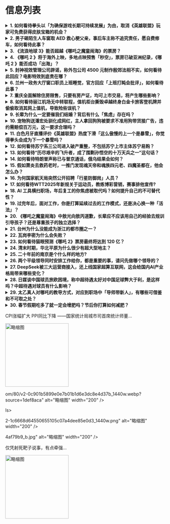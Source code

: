 # 信息列表

<details>
<summary><b>1. 如何看待拳头以「为确保游戏长期可持续发展」为由，取消《英雄联盟》玩家可免费获得皮肤宝箱的机会？</b></summary>

- **地址**: [传送门](https://www.zhihu.com/question/11600446388)
- **热度**: 874 万热度
- **摘抄**: [7 张图片]

<img src="https://pic2.zhimg.com/v2-c0711c1bb70ec11fd3883c90077a0311_1440w.jpeg" alt="略缩图" width="200" />
</details>

<details>
<summary><b>2. 男子砸陌生人车窗取 AED 救心梗父亲，事后车主称不追究责任，愿自费修车，如何看待此事？</b></summary>

- **地址**: [传送门](https://www.zhihu.com/question/11716121271)
- **热度**: 835 万热度
- **摘抄**: 2月8日消息，据媒体报道，近日，叶先生发现自己车的车窗被砸，车内的AED不见了，...

<img src="https://pic2.zhimg.com/50/v2-97dd13407acf820d4cb2cae8227ddf65_b.jpg" alt="略缩图" width="200" />
</details>

<details>
<summary><b>3. 《流浪地球 3》能否超越《哪吒之魔童闹海》的票房？</b></summary>

- **地址**: [传送门](https://www.zhihu.com/question/11523550018)
- **热度**: 551 万热度
- **摘抄**: 

<img src="https://picx.zhimg.com/80/v2-da5f5cda09e1a5e6d9a79696c378caf0_1440w.webp?source=1def8aca" alt="略缩图" width="200" />
</details>

<details>
<summary><b>4. 《哪吒 2 》将于海外上映，多地点映预售「秒空」，票房已破亚洲纪录，《哪吒 2 》能否成功「出海」？</b></summary>

- **地址**: [传送门](https://www.zhihu.com/question/11604467465)
- **热度**: 407 万热度
- **摘抄**: 随着登顶中国影史票房冠军宝座，《哪吒之魔童闹海》（以下简称《哪吒2》）正成为全球...

<img src="https://pic1.zhimg.com/v2-67339584060d6fc33b02836fd6b7ae70_1440w.jpg" alt="略缩图" width="200" />
</details>

<details>
<summary><b>5. 封神视效管理公司辟谣，称外包公司 4500 元制作殷郊法相不实，如何看待此回应？电影特效到底贵在哪？</b></summary>

- **地址**: [传送门](https://www.zhihu.com/question/11741677466)
- **热度**: 281 万热度
- **摘抄**: 《封神第二部：战火西岐》后期视效管理公司@魅思映像发布声明，对涉及殷郊法相等视效...

<img src="https://picx.zhimg.com/80/v2-2de728fa77029943f099bbbfe4d5a85c_1440w.webp?source=1def8aca" alt="略缩图" width="200" />
</details>

<details>
<summary><b>6. 兰州一政务大厅窗口职员上班睡觉，官方回应「上班打盹会批评」，如何看待此事？</b></summary>

- **地址**: [传送门](https://www.zhihu.com/question/11703533770)
- **热度**: 212 万热度
- **摘抄**: 2月6日，甘肃兰州市民现场实拍反映兰州市七里河区政务服务中心，一男一女两名工作人...

<img src="https://pic1.zhimg.com/80/v2-5a5225f2b7de0adf7567eacc8b699984_1440w.webp?source=1def8aca" alt="略缩图" width="200" />
</details>

<details>
<summary><b>7. 重庆全面解除住房限售，只要有房产证，均可上市交易，将产生哪些影响？</b></summary>

- **地址**: [传送门](https://www.zhihu.com/question/11654903756)
- **热度**: 208 万热度
- **摘抄**: 重庆市住建委官网发布消息称，从2025年2月8日起，取消中心城区原已纳入两年限售...

<img src="https://pica.zhimg.com/50/v2-6f64119d2c1a82fcb13ba2924b981fdc_b.jpg" alt="略缩图" width="200" />
</details>

<details>
<summary><b>8. 如何看待丽江机场无中转联程，值机柜台撕毁卓越终身白金卡旅客登机牌并偷偷取消其网上值机，导致险些误机？</b></summary>

- **地址**: [传送门](https://www.zhihu.com/question/11739658472)
- **热度**: 176 万热度
- **摘抄**: 今天在网上看到一位持有卓越终身白金卡+多航司白金卡的旅客视频，中转联程去中转柜台...

<img src="https://pic1.zhimg.com/80/v2-152e3abcac1942c8124ca8d068486c16_1440w.png" alt="略缩图" width="200" />
</details>

<details>
<summary><b>9. 长辈为什么一定要催我们结婚？背后有什么「焦虑」存在吗？</b></summary>

- **地址**: [传送门](https://www.zhihu.com/question/11537313931)
- **热度**: 153 万热度
- **摘抄**: 为什么一定要结婚？

<img src="https://picx.zhimg.com/80/v2-484ac84fd7f86ca5a76955a41b8b6c32_1440w.png" alt="略缩图" width="200" />
</details>

<details>
<summary><b>10. 宠物狗送潘宏处驯化成网红，主人拿回狗狗被要求不准用狗带货接广告，违约需赔偿百万元，这一要求合理吗？</b></summary>

- **地址**: [传送门](https://www.zhihu.com/question/11793286827)
- **热度**: 137 万热度
- **摘抄**: 2月8日，河北的宠物主鲍女士反映，她家的阿拉斯加犬“神舟”因为咬伤主人，被送往训...

<img src="https://pica.zhimg.com/80/v2-24de0177d82161c4460bba6e1ddf2210_1440w.png" alt="略缩图" width="200" />
</details>

<details>
<summary><b>11. 白色月牙直播评价《英雄联盟》热度下滑「这么傲慢的上一个是暴雪」，你觉得拳头会成为下一个暴雪吗？</b></summary>

- **地址**: [传送门](https://www.zhihu.com/question/11323368513)
- **热度**: 124 万热度
- **摘抄**: 近日白色月牙教练开播和观众们谈英雄联盟，直言游戏下滑不无道理，他们不听玩家意见，...

<img src="https://picx.zhimg.com/80/v2-873372aa61f5fdf9e6519a6dd33167b3_1440w.png" alt="略缩图" width="200" />
</details>

<details>
<summary><b>12. 如何看待苏宁系三公司进入破产重整，不包括苏宁上市主体苏宁易购？</b></summary>

- **地址**: [传送门](https://www.zhihu.com/question/11633725911)
- **热度**: 122 万热度
- **摘抄**: 昔日家喻户晓的零售巨头苏宁集团旗下三家公司进入破产重整程序。近日，全国企业破产重...

<img src="https://pic1.zhimg.com/80/v2-121fdaffbea03d00a4609ec145d31e37_1440w.png" alt="略缩图" width="200" />
</details>

<details>
<summary><b>13. 如何看待“历尽艰辛的飞升者，成了围剿孙悟空的十万天兵之一”这句话？</b></summary>

- **地址**: [传送门](https://www.zhihu.com/question/661862920)
- **热度**: 116 万热度
- **摘抄**: 

<img src="https://picx.zhimg.com/80/v2-025068936f35e78b65e0bed495b00773_1440w.jpg" alt="略缩图" width="200" />
</details>

<details>
<summary><b>14. 如何看待特朗普声称已与普京通话，俄乌结果会如何？</b></summary>

- **地址**: [传送门](https://www.zhihu.com/question/11716670130)
- **热度**: 95 万热度
- **摘抄**: 环球网援引美国《纽约邮报》当地时间8日报道，美国总统特朗普周五（7日）在接受该媒...

<img src="https://pic2.zhimg.com/50/v2-90c89bfc63b3b3bb4f52da370c325c03_b.jpg" alt="略缩图" width="200" />
</details>

<details>
<summary><b>15. 假如萧炎去救药老时，一推门发现魂天帝和魂族四元老、四魔圣都在，他会怎么办？</b></summary>

- **地址**: [传送门](https://www.zhihu.com/question/11657751636)
- **热度**: 86 万热度
- **摘抄**: 萧炎根据丹塔提供的情报得知了药老被关在亡魂山脉魂殿分殿后便即刻携小分队前往营救。...

<img src="https://picx.zhimg.com/50/v2-c01d9b6226071c794cdd146991fc35ff_b.jpg" alt="略缩图" width="200" />
</details>

<details>
<summary><b>16. 为何国家航天局突然公开招聘「行星防御岗」人员？</b></summary>

- **地址**: [传送门](https://www.zhihu.com/question/11515684711)
- **热度**: 82 万热度
- **摘抄**: 中国的航天：（国家国防科技工业局新闻宣传中心）招新啦！

<img src="https://picx.zhimg.com/50/v2-cec95fc718b5a17e0a31a567998a0115_b.jpg" alt="略缩图" width="200" />
</details>

<details>
<summary><b>17. 如何看待WTT2025年新规关于运动员，教练博彩营销，赛事排他宣传?</b></summary>

- **地址**: [传送门](https://www.zhihu.com/question/11788004906)
- **热度**: 78 万热度
- **摘抄**: WTT2025年新规 “球员、教练应积极配合WTT及其授权机构开展公关与营销活动...

<img src="https://pic4.zhimg.com/50/v2-f1db21f3ccd4b528fd7c65bedd2a7f01_b.jpg" alt="略缩图" width="200" />
</details>

<details>
<summary><b>18. AI 工具横扫职场，年后复工的你焦虑被取代吗？如何提升自己的不可替代性？</b></summary>

- **地址**: [传送门](https://www.zhihu.com/question/11528218504)
- **热度**: 68 万热度
- **摘抄**: 

<img src="https://picx.zhimg.com/80/v2-05176d3382b508e0a77d5c4d8d7a80ff_1440w.webp?source=1def8aca" alt="略缩图" width="200" />
</details>

<details>
<summary><b>19. 过完年后，面对工作，你是打算延续过去的工作模式，还是决心换一种「活法」？</b></summary>

- **地址**: [传送门](https://www.zhihu.com/question/11318523582)
- **热度**: 63 万热度
- **摘抄**: 

<img src="https://picx.zhimg.com/80/v2-8184af9f406d4d60d589c17282399b69_1440w.png" alt="略缩图" width="200" />
</details>

<details>
<summary><b>20. 《哪吒之魔童闹海》中敖光向敖丙道歉，长辈应不应该用自己的经验去规训引导孩子？还是尊重孩子的独立选择？</b></summary>

- **地址**: [传送门](https://www.zhihu.com/question/10847928427)
- **热度**: 59 万热度
- **摘抄**: 第二部中敖光敖丙的父子情真的展现的很好，最后的时候敖光也向敖丙道歉了，大概意思是...

<img src="https://pic1.zhimg.com/80/v2-48f27792adc6e44dc7e9a78e17e8940e_1440w.webp?source=1def8aca" alt="略缩图" width="200" />
</details>

<details>
<summary><b>21. 台州为什么没能成为浙江的都市圈之一？</b></summary>

- **地址**: [传送门](https://www.zhihu.com/question/313273131)
- **热度**: 58 万热度
- **摘抄**: 

<img src="https://picx.zhimg.com/80/v2-0253d44e9dba2171eaf7a51564b23eda_1440w.png" alt="略缩图" width="200" />
</details>

<details>
<summary><b>22. 瓦岗李密为什么会失败？</b></summary>

- **地址**: [传送门](https://www.zhihu.com/question/41650576)
- **热度**: 58 万热度
- **摘抄**: 

<img src="https://pica.zhimg.com/80/v2-327b0c37a75719f7b532ccc4e9a5d940_1440w.png" alt="略缩图" width="200" />
</details>

<details>
<summary><b>23. 如何看待猫眼预测《哪吒 2》票房最终将达到 120 亿？</b></summary>

- **地址**: [传送门](https://www.zhihu.com/question/11760207400)
- **热度**: 58 万热度
- **摘抄**: [图片]

<img src="https://pic1.zhimg.com/50/v2-cb6051ce0ebdad12ec48ad17cea6a57e_b.jpg" alt="略缩图" width="200" />
</details>

<details>
<summary><b>24. 清末时期，华北平原为什么很少有超大型地主？</b></summary>

- **地址**: [传送门](https://www.zhihu.com/question/11526743111)
- **热度**: 57 万热度
- **摘抄**: 过年期间和家中的老人聊起老家的事， 这些老人的讲述中，再结合我看过的地方志， 忽...

<img src="https://picx.zhimg.com/80/v2-0094d1d10ddce41595cbd8e97388f2aa_1440w.webp?source=1def8aca" alt="略缩图" width="200" />
</details>

<details>
<summary><b>25. 二十年前的南京是个什么样的地方?</b></summary>

- **地址**: [传送门](https://www.zhihu.com/question/7123248539)
- **热度**: 56 万热度
- **摘抄**: (如果方便的话可以留下图片或者长篇文字描述吗？)

<img src="https://picx.zhimg.com/80/v2-4fbfbfa5dc265fc3f23ab8fa09db9cbe_1440w.png" alt="略缩图" width="200" />
</details>

<details>
<summary><b>26. 两个平级领导同时安排工作给你，都是重要的事，请问先做哪个领导的？</b></summary>

- **地址**: [传送门](https://www.zhihu.com/question/11520228893)
- **热度**: 43 万热度
- **摘抄**: 春节刚上班，两个领导就同时安排工作给我，他们是平级，安排的工作都说是重要加急用的...

<img src="https://pic4.zhimg.com/50/v2-51d77c7e24b23bf08d461f69748fb991_b.jpg" alt="略缩图" width="200" />
</details>

<details>
<summary><b>27. DeepSeek被三大运营商接入，还上线国家超算互联网，这会给国内AI产业格局带来哪些变化？</b></summary>

- **地址**: [传送门](https://www.zhihu.com/question/11515172288)
- **热度**: 37 万热度
- **摘抄**: 这对OpenAI、谷歌等国际大厂又会造成怎样的冲击 ？ 据“工信微报”公众号8日...

<img src="https://picx.zhimg.com/80/v2-04a6e8c52269de933da45b2352e96c6c_1440w.webp?source=1def8aca" alt="略缩图" width="200" />
</details>

<details>
<summary><b>28. 日媒谈中国球员旅欧困境，称中超待遇太好对中国足球弊大于利，是这样吗？中超待遇对球员有什么影响？</b></summary>

- **地址**: [传送门](https://www.zhihu.com/question/11419483476)
- **热度**: 32 万热度
- **摘抄**: 日媒《超级世界足球》发表了一篇标题为“中超联赛待遇太好，长期来看弊大于利”的文章...

<img src="https://pic1.zhimg.com/80/v2-8bf826bad5e1c3bc3d992a5d8e8a7945_1440w.webp?source=1def8aca" alt="略缩图" width="200" />
</details>

<details>
<summary><b>29. 太乙真人对哪吒的教导方式，对应到职场中「导师带新人」，有哪些可借鉴和不可取之处？</b></summary>

- **地址**: [传送门](https://www.zhihu.com/question/11427098256)
- **热度**: 32 万热度
- **摘抄**: 

<img src="https://picx.zhimg.com/80/v2-48b890a39733ad40ad7df03ddefdaac6_1440w.webp?source=1def8aca" alt="略缩图" width="200" />
</details>

<details>
<summary><b>30. 春节假期吃多了就一定会增肥吗？节后你打算如何减肥？</b></summary>

- **地址**: [传送门](https://www.zhihu.com/question/11133012520)
- **热度**: 32 万热度
- **摘抄**: 

<img src="https://pica.zhimg.com/80/v2-a0174426b4743298f2430349b58d2a92_1440w.webp?source=1def8aca" alt="略缩图" width="200" />
</details>

CPI涨幅扩大 PPI同比下降 ——国家统计局城市司首席统计师董...

<img src="https://pica.zhimg.com/70/v2-b7ced3d43619274e84cc994966aa8d5b_1440w.avis?source=172ae18b&biz_tag=Post" alt="略缩图" width="200" />
</details>

om/80/v2-0c901b5899e0e7b01b1d6e3dc8e4d37b_1440w.webp?source=1def8aca" alt="略缩图" width="200" />
</details>

ls>

2-1c6668d64550655105c07a4dee85e0d3_1440w.png" alt="略缩图" width="200" />
</details>

4af79b9_b.jpg" alt="略缩图" width="200" />
</details>

仅凭射死靶子说事，有点牵强...

<img src="https://picx.zhimg.com/80/v2-426b6e936a89c69768d484dcabb41c66_1440w.png" alt="略缩图" width="200" />
</details>

